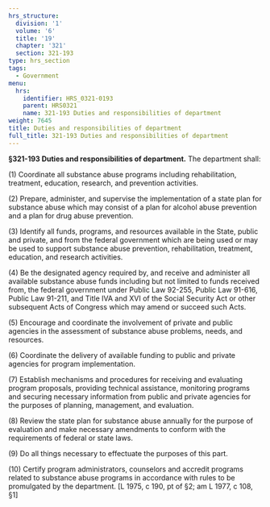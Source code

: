 ```yaml
---
hrs_structure:
  division: '1'
  volume: '6'
  title: '19'
  chapter: '321'
  section: 321-193
type: hrs_section
tags:
  - Government
menu:
  hrs:
    identifier: HRS_0321-0193
    parent: HRS0321
    name: 321-193 Duties and responsibilities of department
weight: 7645
title: Duties and responsibilities of department
full_title: 321-193 Duties and responsibilities of department
---
```

**§321-193 Duties and responsibilities of department.** The department shall:

(1) Coordinate all substance abuse programs including rehabilitation, treatment, education, research, and prevention activities.

(2) Prepare, administer, and supervise the implementation of a state plan for substance abuse which may consist of a plan for alcohol abuse prevention and a plan for drug abuse prevention.

(3) Identify all funds, programs, and resources available in the State, public and private, and from the federal government which are being used or may be used to support substance abuse prevention, rehabilitation, treatment, education, and research activities.

(4) Be the designated agency required by, and receive and administer all available substance abuse funds including but not limited to funds received from, the federal government under Public Law 92-255, Public Law 91-616, Public Law 91-211, and Title IVA and XVI of the Social Security Act or other subsequent Acts of Congress which may amend or succeed such Acts.

(5) Encourage and coordinate the involvement of private and public agencies in the assessment of substance abuse problems, needs, and resources.

(6) Coordinate the delivery of available funding to public and private agencies for program implementation.

(7) Establish mechanisms and procedures for receiving and evaluating program proposals, providing technical assistance, monitoring programs and securing necessary information from public and private agencies for the purposes of planning, management, and evaluation.

(8) Review the state plan for substance abuse annually for the purpose of evaluation and make necessary amendments to conform with the requirements of federal or state laws.

(9) Do all things necessary to effectuate the purposes of this part.

(10) Certify program administrators, counselors and accredit programs related to substance abuse programs in accordance with rules to be promulgated by the department. [L 1975, c 190, pt of §2; am L 1977, c 108, §1]